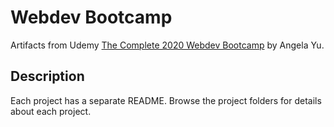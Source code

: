 # Webdev Bootcamp

Artifacts from Udemy [The Complete 2020 Webdev Bootcamp](https://www.udemy.com/share/101qYwBEIcc1ZVTXg=/) by Angela Yu.

## Description

Each project has a separate README. Browse the project folders for details about each project.
